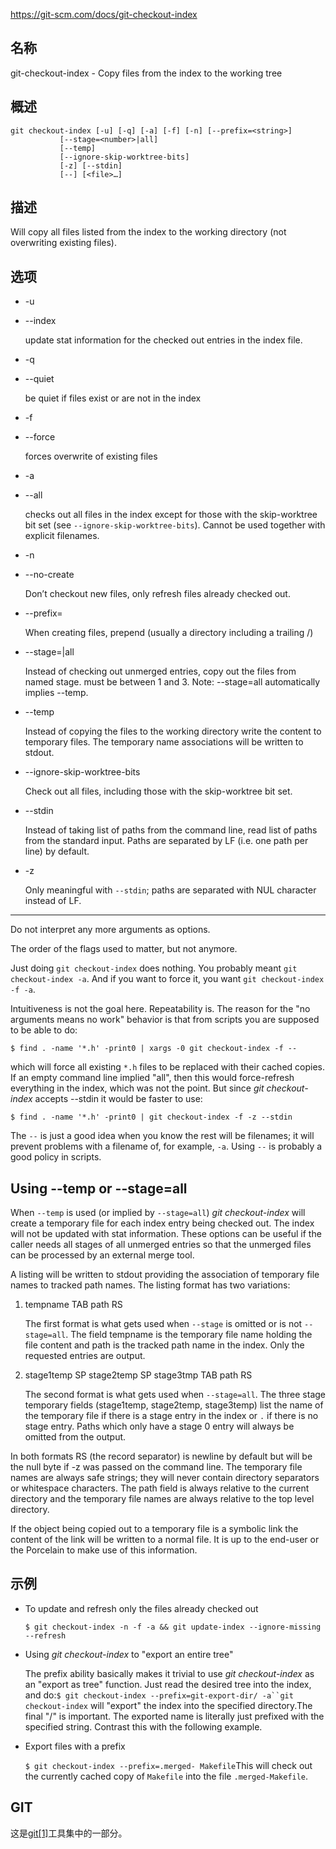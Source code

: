 https://git-scm.com/docs/git-checkout-index

## 名称

git-checkout-index - Copy files from the index to the working tree

## 概述

```
git checkout-index [-u] [-q] [-a] [-f] [-n] [--prefix=<string>]
		   [--stage=<number>|all]
		   [--temp]
		   [--ignore-skip-worktree-bits]
		   [-z] [--stdin]
		   [--] [<file>…]
```

## 描述

Will copy all files listed from the index to the working directory (not overwriting existing files).

## 选项

- -u

- --index

  update stat information for the checked out entries in the index file.

- -q

- --quiet

  be quiet if files exist or are not in the index

- -f

- --force

  forces overwrite of existing files

- -a

- --all

  checks out all files in the index except for those with the skip-worktree bit set (see `--ignore-skip-worktree-bits`). Cannot be used together with explicit filenames.

- -n

- --no-create

  Don’t checkout new files, only refresh files already checked out.

- --prefix=<string>

  When creating files, prepend <string> (usually a directory including a trailing /)

- --stage=<number>|all

  Instead of checking out unmerged entries, copy out the files from named stage. <number> must be between 1 and 3. Note: --stage=all automatically implies --temp.

- --temp

  Instead of copying the files to the working directory write the content to temporary files. The temporary name associations will be written to stdout.

- --ignore-skip-worktree-bits

  Check out all files, including those with the skip-worktree bit set.

- --stdin

  Instead of taking list of paths from the command line, read list of paths from the standard input. Paths are separated by LF (i.e. one path per line) by default.

- -z

  Only meaningful with `--stdin`; paths are separated with NUL character instead of LF.

- --

  Do not interpret any more arguments as options.

The order of the flags used to matter, but not anymore.

Just doing `git checkout-index` does nothing. You probably meant `git checkout-index -a`. And if you want to force it, you want `git checkout-index -f -a`.

Intuitiveness is not the goal here. Repeatability is. The reason for the "no arguments means no work" behavior is that from scripts you are supposed to be able to do:

```
$ find . -name '*.h' -print0 | xargs -0 git checkout-index -f --
```

which will force all existing `*.h` files to be replaced with their cached copies. If an empty command line implied "all", then this would force-refresh everything in the index, which was not the point. But since *git checkout-index* accepts --stdin it would be faster to use:

```
$ find . -name '*.h' -print0 | git checkout-index -f -z --stdin
```

The `--` is just a good idea when you know the rest will be filenames; it will prevent problems with a filename of, for example, `-a`. Using `--` is probably a good policy in scripts.

## Using --temp or --stage=all

When `--temp` is used (or implied by `--stage=all`) *git checkout-index* will create a temporary file for each index entry being checked out. The index will not be updated with stat information. These options can be useful if the caller needs all stages of all unmerged entries so that the unmerged files can be processed by an external merge tool.

A listing will be written to stdout providing the association of temporary file names to tracked path names. The listing format has two variations:

1. tempname TAB path RS

   The first format is what gets used when `--stage` is omitted or is not `--stage=all`. The field tempname is the temporary file name holding the file content and path is the tracked path name in the index. Only the requested entries are output.

2. stage1temp SP stage2temp SP stage3tmp TAB path RS

   The second format is what gets used when `--stage=all`. The three stage temporary fields (stage1temp, stage2temp, stage3temp) list the name of the temporary file if there is a stage entry in the index or `.` if there is no stage entry. Paths which only have a stage 0 entry will always be omitted from the output.

In both formats RS (the record separator) is newline by default but will be the null byte if -z was passed on the command line. The temporary file names are always safe strings; they will never contain directory separators or whitespace characters. The path field is always relative to the current directory and the temporary file names are always relative to the top level directory.

If the object being copied out to a temporary file is a symbolic link the content of the link will be written to a normal file. It is up to the end-user or the Porcelain to make use of this information.

## 示例

- To update and refresh only the files already checked out

  `$ git checkout-index -n -f -a && git update-index --ignore-missing --refresh`

- Using *git checkout-index* to "export an entire tree"

  The prefix ability basically makes it trivial to use *git checkout-index* as an "export as tree" function. Just read the desired tree into the index, and do:`$ git checkout-index --prefix=git-export-dir/ -a``git checkout-index` will "export" the index into the specified directory.The final "/" is important. The exported name is literally just prefixed with the specified string. Contrast this with the following example.

- Export files with a prefix

  `$ git checkout-index --prefix=.merged- Makefile`This will check out the currently cached copy of `Makefile` into the file `.merged-Makefile`.

## GIT

  这是[git[1]](../../Git)工具集中的一部分。